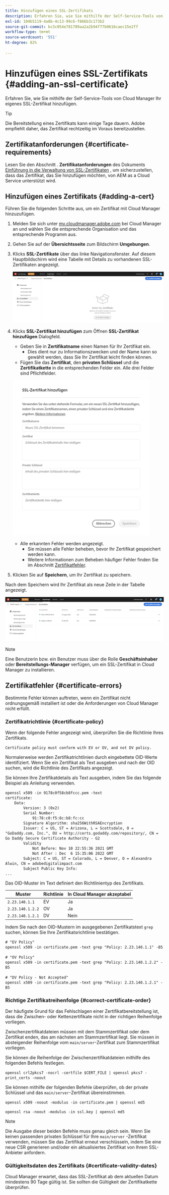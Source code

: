 ```yaml
---
title: Hinzufügen eines SSL-Zertifikats
description: Erfahren Sie, wie Sie mithilfe der Self-Service-Tools von Cloud Manager Ihr eigenes SSL-Zertifikat hinzufügen.
exl-id: 104b5119-4a8b-4c13-99c6-f866b3c173b2
source-git-commit: bc3c054e781789aa2a2b94f77b0616caec15e2ff
workflow-type: tm+mt
source-wordcount: '551'
ht-degree: 82%

---
```


# Hinzufügen eines SSL-Zertifikats {#adding-an-ssl-certificate}

Erfahren Sie, wie Sie mithilfe der Self-Service-Tools von Cloud Manager Ihr eigenes SSL-Zertifikat hinzufügen.

>[!TIP]
>
>Die Bereitstellung eines Zertifikats kann einige Tage dauern. Adobe empfiehlt daher, das Zertifikat rechtzeitig im Voraus bereitzustellen.

## Zertifikatanforderungen {#certificate-requirements}

Lesen Sie den Abschnitt . **Zertifikatanforderungen** des Dokuments [Einführung in die Verwaltung von SSL-Zertifikaten](/help/implementing/cloud-manager/managing-ssl-certifications/introduction.md#requirements) , um sicherzustellen, dass das Zertifikat, das Sie hinzufügen möchten, von AEM as a Cloud Service unterstützt wird.

## Hinzufügen eines Zertifikats {#adding-a-cert}

Führen Sie die folgenden Schritte aus, um ein Zertifikat mit Cloud Manager hinzuzufügen.

1. Melden Sie sich unter [my.cloudmanager.adobe.com](https://my.cloudmanager.adobe.com/) bei Cloud Manager an und wählen Sie die entsprechende Organisation und das entsprechende Programm aus.

1. Gehen Sie auf der **Übersichtsseite** zum Bildschirm **Umgebungen**.

1. Klicks **SSL-Zertifikate** über das linke Navigationsfenster. Auf diesem Hauptbildschirm wird eine Tabelle mit Details zu vorhandenen SSL-Zertifikaten angezeigt.

   ![Hinzufügen eines SSL-Zertifikats](/help/implementing/cloud-manager/assets/ssl/ssl-cert-1.png)

1. Klicks **SSL-Zertifikat hinzufügen** zum Öffnen **SSL-Zertifikat hinzufügen** Dialogfeld.

   * Geben Sie in **Zertifikatname** einen Namen für Ihr Zertifikat ein.
      * Dies dient nur zu Informationszwecken und der Name kann so gewählt werden, dass Sie Ihr Zertifikat leicht finden können.
   * Fügen Sie das **Zertifikat**, den **privaten Schlüssel** und die **Zertifikatkette** in die entsprechenden Felder ein. Alle drei Felder sind Pflichtfelder.

   ![Dialogfeld zum Hinzufügen des SSL-Zertifikats](/help/implementing/cloud-manager/assets/ssl/ssl-cert-02.png)

   * Alle erkannten Fehler werden angezeigt.
      * Sie müssen alle Fehler beheben, bevor Ihr Zertifikat gespeichert werden kann.
      * Weitere Informationen zum Beheben häufiger Fehler finden Sie im Abschnitt [Zertifikatfehler](#certificate-errors).

1. Klicken Sie auf **Speichern**, um Ihr Zertifikat zu speichern.

Nach dem Speichern wird Ihr Zertifikat als neue Zeile in der Tabelle angezeigt.

![Gespeichertes SSL-Zertifikat](/help/implementing/cloud-manager/assets/ssl/ssl-cert-3.png)

>[!NOTE]
>
>Eine Benutzerin bzw. ein Benutzer muss über die Rolle **Geschäftsinhaber** oder **Bereitstellungs-Manager** verfügen, um ein SSL-Zertifikat in Cloud Manager zu installieren.

## Zertifikatfehler {#certificate-errors}

Bestimmte Fehler können auftreten, wenn ein Zertifikat nicht ordnungsgemäß installiert ist oder die Anforderungen von Cloud Manager nicht erfüllt.

### Zertifikatrichtlinie {#certificate-policy}

Wenn der folgende Fehler angezeigt wird, überprüfen Sie die Richtlinie Ihres Zertifikats.

```text
Certificate policy must conform with EV or OV, and not DV policy.
```

Normalerweise werden Zertifikatrichtlinien durch eingebettete OID-Werte identifiziert. Wenn Sie ein Zertifikat als Text ausgeben und nach der OID suchen, wird die Richtlinie des Zertifikats angezeigt.

Sie können Ihre Zertifikatdetails als Text ausgeben, indem Sie das folgende Beispiel als Anleitung verwenden.

```text
openssl x509 -in 9178c0f58cb8fccc.pem -text
certificate:
    Data:
        Version: 3 (0x2)
        Serial Number:
            91:78:c0:f5:8c:b8:fc:cc
        Signature Algorithm: sha256WithRSAEncryption
        Issuer: C = US, ST = Arizona, L = Scottsdale, O = "GoDaddy.com, Inc.", OU = http://certs.godaddy.com/repository/, CN = Go Daddy Secure Certificate Authority - G2
        Validity
            Not Before: Nov 10 22:55:36 2021 GMT
            Not After : Dec  6 15:35:06 2022 GMT
        Subject: C = US, ST = Colorado, L = Denver, O = Alexandra Alwin, CN = adobedigitalimpact.com
        Subject Public Key Info:
...
```

Das OID-Muster im Text definiert den Richtlinientyp des Zertifikats.

| Muster | Richtlinie | In Cloud Manager akzeptabel |
|---|---|---|
| `2.23.140.1.1` | EV | Ja |
| `2.23.140.1.2.2` | OV | Ja |
| `2.23.140.1.2.1` | DV | Nein |

Indem Sie nach den OID-Mustern im ausgegebenen Zertifikatstext `grep` suchen, können Sie Ihre Zertifikatsrichtlinie bestätigen.

```shell
# "EV Policy"
openssl x509 -in certificate.pem -text grep "Policy: 2.23.140.1.1" -B5

# "OV Policy"
openssl x509 -in certificate.pem -text grep "Policy: 2.23.140.1.2.2" -B5

# "DV Policy - Not Accepted"
openssl x509 -in certificate.pem -text grep "Policy: 2.23.140.1.2.1" -B5
```

### Richtige Zertifikatreihenfolge {#correct-certificate-order}

Der häufigste Grund für das Fehlschlagen einer Zertifikatbereitstellung ist, dass die Zwischen- oder Kettenzertifikate nicht in der richtigen Reihenfolge vorliegen.

Zwischenzertifikatdateien müssen mit dem Stammzertifikat oder dem Zertifikat enden, das am nächsten am Stammzertifikat liegt. Sie müssen in absteigender Reihenfolge vom `main/server`-Zertifikat zum Stammzertifikat vorliegen.

Sie können die Reihenfolge der Zwischenzertifikatdateien mithilfe des folgenden Befehls festlegen.

```shell
openssl crl2pkcs7 -nocrl -certfile $CERT_FILE | openssl pkcs7 -print_certs -noout
```

Sie können mithilfe der folgenden Befehle überprüfen, ob der private Schlüssel und das `main/server`-Zertifikat übereinstimmen.

```shell
openssl x509 -noout -modulus -in certificate.pem | openssl md5
```

```shell
openssl rsa -noout -modulus -in ssl.key | openssl md5
```

>[!NOTE]
>
>Die Ausgabe dieser beiden Befehle muss genau gleich sein. Wenn Sie keinen passenden privaten Schlüssel für Ihre `main/server` -Zertifikat verwenden, müssen Sie das Zertifikat erneut verschlüsseln, indem Sie eine neue CSR generieren und/oder ein aktualisiertes Zertifikat von Ihrem SSL-Anbieter anfordern.

### Gültigkeitsdaten des Zertifikats {#certificate-validity-dates}

Cloud Manager erwartet, dass das SSL-Zertifikat ab dem aktuellen Datum mindestens 90 Tage gültig ist. Sie sollten die Gültigkeit der Zertifikatkette überprüfen.
